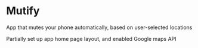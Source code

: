 # Mutify
App that mutes your phone automatically, based on user-selected locations 

Partially set up app home page layout, and enabled Google maps API



